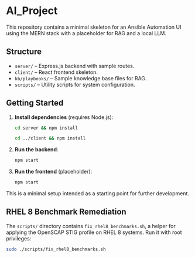 # AI_Project

This repository contains a minimal skeleton for an Ansible Automation UI using the MERN stack with a placeholder for RAG and a local LLM.

## Structure

- `server/` – Express.js backend with sample routes.
- `client/` – React frontend skeleton.
- `kb/playbooks/` – Sample knowledge base files for RAG.
- `scripts/` – Utility scripts for system configuration.

## Getting Started

1. **Install dependencies** (requires Node.js):
   ```bash
   cd server && npm install
   ```
   ```bash
   cd ../client && npm install
   ```
2. **Run the backend**:
   ```bash
   npm start
   ```
3. **Run the frontend** (placeholder):
   ```bash
   npm start
   ```

This is a minimal setup intended as a starting point for further development.

## RHEL 8 Benchmark Remediation

The `scripts/` directory contains `fix_rhel8_benchmarks.sh`, a helper for
applying the OpenSCAP STIG profile on RHEL&nbsp;8 systems. Run it with root
privileges:

```bash
sudo ./scripts/fix_rhel8_benchmarks.sh
```

